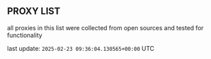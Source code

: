 ## PROXY LIST

all proxies in this list were collected from open sources and tested for functionality

last update: `2025-02-23 09:36:04.130565+00:00` UTC